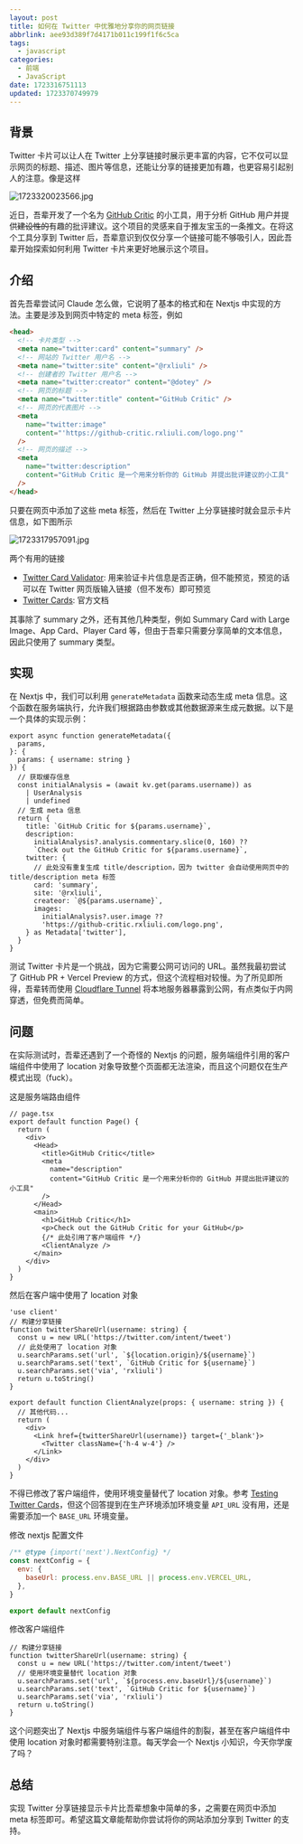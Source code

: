 ```yaml
---
layout: post
title: 如何在 Twitter 中优雅地分享你的网页链接
abbrlink: aee93d389f7d4171b011c199f1f6c5ca
tags:
  - javascript
categories:
  - 前端
  - JavaScript
date: 1723316751113
updated: 1723370749979
---
```


## 背景

Twitter 卡片可以让人在 Twitter 上分享链接时展示更丰富的内容，它不仅可以显示网页的标题、描述、图片等信息，还能让分享的链接更加有趣，也更容易引起别人的注意。像是这样

![1723320023566.jpg](/resources/aeeac4ccec294af7b37e6b717d12fd32.jpg)

近日，吾辈开发了一个名为 [GitHub Critic](https://github-critic.rxliuli.com/) 的小工具，用于分析 GitHub 用户并提供~~建设性的~~有趣的批评建议。这个项目的灵感来自于推友宝玉的一条推文。在将这个工具分享到 Twitter 后，吾辈意识到仅仅分享一个链接可能不够吸引人，因此吾辈开始探索如何利用 Twitter 卡片来更好地展示这个项目。

## 介绍

首先吾辈尝试问 Claude 怎么做，它说明了基本的格式和在 Nextjs 中实现的方法。主要是涉及到网页中特定的 meta 标签，例如

```html
<head>
  <!-- 卡片类型 -->
  <meta name="twitter:card" content="summary" />
  <!-- 网站的 Twitter 用户名 -->
  <meta name="twitter:site" content="@rxliuli" />
  <!-- 创建者的 Twitter 用户名 -->
  <meta name="twitter:creator" content="@dotey" />
  <!-- 网页的标题 -->
  <meta name="twitter:title" content="GitHub Critic" />
  <!-- 网页的代表图片 -->
  <meta
    name="twitter:image"
    content="'https://github-critic.rxliuli.com/logo.png'"
  />
  <!-- 网页的描述 -->
  <meta
    name="twitter:description"
    content="GitHub Critic 是一个用来分析你的 GitHub 并提出批评建议的小工具"
  />
</head>
```

只要在网页中添加了这些 meta 标签，然后在 Twitter 上分享链接时就会显示卡片信息，如下图所示

![1723317957091.jpg](/resources/21b2e549a80941c69e55564beed9854a.jpg)

两个有用的链接

- [Twitter Card Validator](https://cards-dev.twitter.com/validator): 用来验证卡片信息是否正确，但不能预览，预览的话可以在 Twitter 网页版输入链接（但不发布）即可预览
- [Twitter Cards](https://developer.twitter.com/en/docs/twitter-for-websites/cards/overview/abouts-cards): 官方文档

其事除了 summary 之外，还有其他几种类型，例如 Summary Card with Large Image、App Card、Player Card 等，但由于吾辈只需要分享简单的文本信息，因此只使用了 summary 类型。

## 实现

在 Nextjs 中，我们可以利用 `generateMetadata` 函数来动态生成 meta 信息。这个函数在服务端执行，允许我们根据路由参数或其他数据源来生成元数据。以下是一个具体的实现示例：

```tsx
export async function generateMetadata({
  params,
}: {
  params: { username: string }
}) {
  // 获取缓存信息
  const initialAnalysis = (await kv.get(params.username)) as
    | UserAnalysis
    | undefined
  // 生成 meta 信息
  return {
    title: `GitHub Critic for ${params.username}`,
    description:
      initialAnalysis?.analysis.commentary.slice(0, 160) ??
      `Check out the GitHub Critic for ${params.username}`,
    twitter: {
      // 此处没有重复生成 title/description，因为 twitter 会自动使用网页中的 title/description meta 标签
      card: 'summary',
      site: '@rxliuli',
      createor: `@${params.username}`,
      images:
        initialAnalysis?.user.image ??
        'https://github-critic.rxliuli.com/logo.png',
    } as Metadata['twitter'],
  }
}
```

测试 Twitter 卡片是一个挑战，因为它需要公网可访问的 URL。虽然我最初尝试了 GitHub PR + Vercel Preview 的方式，但这个流程相对较慢。为了所见即所得，吾辈转而使用 [Cloudflare Tunnel](https://developers.cloudflare.com/cloudflare-one/connections/connect-networks/get-started/create-remote-tunnel/) 将本地服务器暴露到公网，有点类似于内网穿透，但免费而简单。

## 问题

在实际测试时，吾辈还遇到了一个奇怪的 Nextjs 的问题，服务端组件引用的客户端组件中使用了 location 对象导致整个页面都无法渲染，而且这个问题仅在生产模式出现（fuck）。

这是服务端路由组件

```tsx
// page.tsx
export default function Page() {
  return (
    <div>
      <Head>
        <title>GitHub Critic</title>
        <meta
          name="description"
          content="GitHub Critic 是一个用来分析你的 GitHub 并提出批评建议的小工具"
        />
      </Head>
      <main>
        <h1>GitHub Critic</h1>
        <p>Check out the GitHub Critic for your GitHub</p>
        {/* 此处引用了客户端组件 */}
        <ClientAnalyze />
      </main>
    </div>
  )
}
```

然后在客户端中使用了 location 对象

```tsx
'use client'
// 构建分享链接
function twitterShareUrl(username: string) {
  const u = new URL('https://twitter.com/intent/tweet')
  // 此处使用了 location 对象
  u.searchParams.set('url', `${location.origin}/${username}`)
  u.searchParams.set('text', `GitHub Critic for ${username}`)
  u.searchParams.set('via', 'rxliuli')
  return u.toString()
}

export default function ClientAnalyze(props: { username: string }) {
  // 其他代码...
  return (
    <div>
      <Link href={twitterShareUrl(username)} target={'_blank'}>
        <Twitter className={'h-4 w-4'} />
      </Link>
    </div>
  )
}
```

不得已修改了客户端组件，使用环境变量替代了 location 对象。参考 [Testing Twitter Cards](https://github.com/vercel/next.js/discussions/16499)，但这个回答提到在生产环境添加环境变量 `API_URL` 没有用，还是需要添加一个 `BASE_URL` 环境变量。

修改 nextjs 配置文件

```js
/** @type {import('next').NextConfig} */
const nextConfig = {
  env: {
    baseUrl: process.env.BASE_URL || process.env.VERCEL_URL,
  },
}

export default nextConfig
```

修改客户端组件

```tsx
// 构建分享链接
function twitterShareUrl(username: string) {
  const u = new URL('https://twitter.com/intent/tweet')
  // 使用环境变量替代 location 对象
  u.searchParams.set('url', `${process.env.baseUrl}/${username}`)
  u.searchParams.set('text', `GitHub Critic for ${username}`)
  u.searchParams.set('via', 'rxliuli')
  return u.toString()
}
```

这个问题突出了 Nextjs 中服务端组件与客户端组件的割裂，甚至在客户端组件中使用 location 对象时都需要特别注意。每天学会一个 Nextjs 小知识，今天你学废了吗？

## 总结

实现 Twitter 分享链接显示卡片比吾辈想象中简单的多，之需要在网页中添加 meta 标签即可。希望这篇文章能帮助你尝试将你的网站添加分享到 Twitter 的支持。
